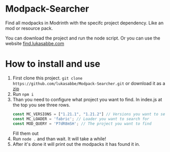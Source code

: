 # Modpack-Searcher

Find all modpacks in Modrinth with the specifc project dependency. Like an mod or resource pack.

You can download the project and run the node script.
Or you can use the website [find.lukasabbe.com](https://find.lukasabbe.com)

# How to install and use

1. First clone this project. `git clone https://github.com/lukasabbe/Modpack-Searcher.git` or download it as a [zip](https://github.com/lukasabbe/Modpack-Searcher/archive/refs/heads/main.zip) 
2. Run `npm i`
3. Than you need to configure what project you want to find. In index.js at the top you see three rows.
    ```js
    const MC_VERSIONS = ["1.21.1", "1.21.2"] // Versions you want to search for
    const MC_LOADER = 'fabric'; // Loader you want to search for
    const MOD_QUERY = 'P7dR8mSH'; // The project you want to find
    ```
    Fill them out
4. Run `node .` and than wait. It will take a while!
5. After it's done it will print out the modpacks it has found it in.
